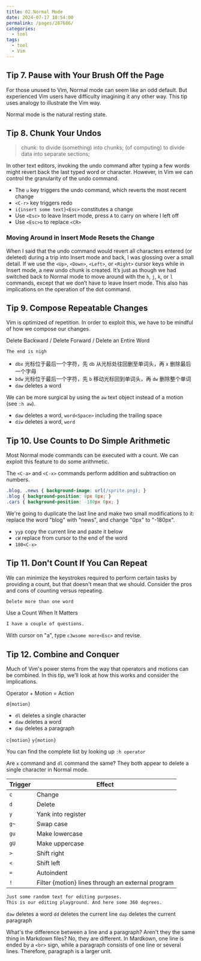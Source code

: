 ```yaml
---
title: 02.Normal Mode
date: 2024-07-17 18:54:00
permalink: /pages/287686/
categories: 
  - tool
tags: 
  - tool
  - Vim
---
```


## Tip 7. Pause with Your Brush Off the Page

For those unused to Vim, Normal mode can seem like an odd default. But experienced Vim users have difficulty imagining it any other way. This tip uses analogy to illustrate the Vim way.

Normal mode is the natural resting state.

## Tip 8. Chunk Your Undos

> chunk: to divide (something) into chunks; (of computing) to divide data into separate sections;

In other text editors, invoking the undo command after typing a few words might revert back the last typed word or character. However, in Vim we can control the granularity of the undo command.

- The `u` key triggers the undo command, which reverts the most recent change
- `<C-r>` key triggers redo
- `i{insert some text}<Esc>` constitutes a change
- Use `<Esc>` to leave Insert mode, press `A` to carry on where I left off
- Use `<Esc>o` to replace `<CR>`

### Moving Around in Insert Mode Resets the Change

When I said that the undo command would revert all characters entered (or deleted) during a trip into Insert mode and back, I was glossing over a small detail. If we use the `<Up>`, `<Down>`, `<Left>`, or `<Right>` cursor keys while in Insert mode, a new undo chunk is created. It’s just as though we had switched back to Normal mode to move around with the `h`, `j`, `k`, or `l` commands, except that we don’t have to leave Insert mode. This also has implications on the operation of the dot command.

## Tip 9. Compose Repeatable Changes

Vim is optimized of repetition. In order to exploit this, we have to be mindful of how we compose our changes.

Delete Backward / Delete Forward / Delete an Entire Word

```md
The end is nigh
```

- `dbx` 光标位于最后一个字符，先 `db` 从光标处往回删至单词头，再 `x` 删除最后一个字母
- `bdw` 光标位于最后一个字符，先 `b` 移动光标回到单词头，再 `dw` 删除整个单词
- `daw` deletes a word

We can be more surgical by using the `aw` text object instead of a motion (see `:h aw`).

- `daw` deletes a word, `word<Space>` including the trailing space
- `diw` deletes a word, `word`

## Tip 10. Use Counts to Do Simple Arithmetic

Most Normal mode commands can be executed with a count. We can exploit this feature to do some arithmetic.

The `<C-a>` and `<C-x>` commands perform addition and subtraction on numbers.

```css
.blog, .news { background-image: url(/sprite.png); }
.blog { background-position: 0px 0px; }
.cars { background-position: -180px 0px; }
```

We're going to duplicate the last line and make two small modifications to it: replace the word "blog" with "news", and change "0px" to "-180px".

- `yyp` copy the current line and paste it below
- `cW` replace from cursor to the end of the word
- `180<C-x>`

## Tip 11. Don't Count If You Can Repeat

We can minimize the keystrokes required to perform certain tasks by providing a count, but that doesn't mean that we should. Consider the pros and cons of counting versus repeating.

```md
Delete more than one word
```

Use a Count When It Matters

```md
I have a couple of questions.
```

With cursor on "a", type `c3wsome more<Esc>` and revise.

## Tip 12. Combine and Conquer

Much of Vim's power stems from the way that operators and motions can be combined. In this tip, we'll look at how this works and consider the implications.

Operator + Motion = Action

`d{motion}`

- `dl` deletes a single character
- `daw` deletes a word
- `dap` deletes a paragraph

`c{motion}`
`y{motion}`

You can find the complete list by looking up `:h operator`

Are `x` command and `dl` command the same? They both appear to delete a single character in Normal mode.

| Trigger | Effect                                            |
| ------- | ------------------------------------------------- |
| `c`     | Change                                            |
| `d`     | Delete                                            |
| `y`     | Yank into register                                |
| `g~`    | Swap case                                         |
| `gu`    | Make lowercase                                    |
| `gU`    | Make uppercase                                    |
| `>`     | Shift right                                       |
| `<`     | Shift left                                        |
| `=`     | Autoindent                                        |
| `!`     | Filter {motion} lines through an external program |

```md
Just some random text for editing purposes.
This is our editing playground. And here some 360 degrees.
```

`daw` deletes a word
`dd` deletes the current line
`dap` deletes the current paragraph

What's the difference between a line and a paragraph? Aren't they the same thing in Markdown files? No, they are different. In Mardkown, one line is ended by a `<br>` sign, while a paragraph consists of one line or several lines. Therefore, paragraph is a larger unit.
